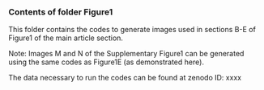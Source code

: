 ### Contents of folder Figure1

This folder contains the codes to generate images used in sections B-E of
Figure1 of the main article section.

Note: Images M and N of the Supplementary Figure1 can be generated using
the same codes as Figure1E (as demonstrated here).

The data necessary to run the codes can be found at zenodo ID: xxxx

